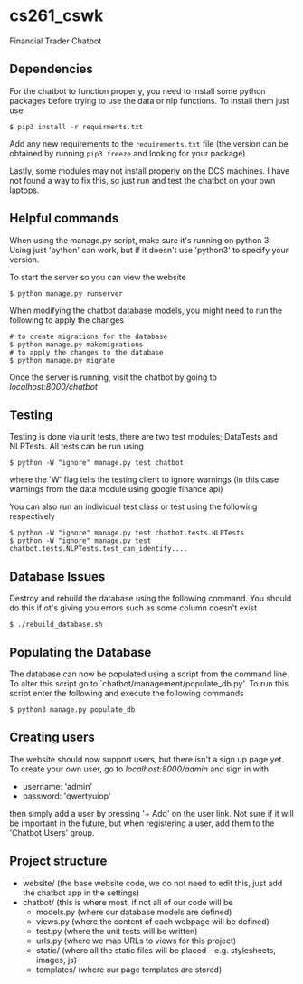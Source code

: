# cs261_cswk
Financial Trader Chatbot

## Dependencies

For the chatbot to function properly, you need to install some python packages before
trying to use the data or nlp functions. To install them just use
```
$ pip3 install -r requirments.txt
```
Add any new requirements to the `requirements.txt` file (the version can be obtained by
running `pip3 freeze` and looking for your package)

Lastly, some modules may not install properly on the DCS machines. I have not found
a way to fix this, so just run and test the chatbot on your own laptops.

## Helpful commands

When using the manage.py script, make sure it's running on python 3. Using just 'python'
can work, but if it doesn't use 'python3' to specify your version.

To start the server so you can view the website
```
$ python manage.py runserver 
```

When modifying the chatbot database models, you might need to run the following to apply the changes
```
# to create migrations for the database
$ python manage.py makemigrations
# to apply the changes to the database
$ python manage.py migrate
```

Once the server is running, visit the chatbot by going to _localhost:8000/chatbot_

## Testing
Testing is done via unit tests, there are two test modules; DataTests and NLPTests. All tests can be run using
```
$ python -W "ignore" manage.py test chatbot 
```
where the 'W' flag tells the testing client to ignore warnings (in this case warnings from the data module using google finance api)

You can also run an individual test class or test using the following respectively
```
$ python -W "ignore" manage.py test chatbot.tests.NLPTests
$ python -W "ignore" manage.py test chatbot.tests.NLPTests.test_can_identify....
```

## Database Issues
Destroy and rebuild the database using the following command. You should do this if ot's giving you errors such as some column doesn't exist
```
$ ./rebuild_database.sh
```

## Populating the Database

The database can now be populated using a script from the command line. To alter this script go to `chatbot/management/populate_db.py'. To run this script enter the following and execute
the following commands
```
$ python3 manage.py populate_db
```

## Creating users

The website should now support users, but there isn't a sign up page yet. To create your own user,
go to _localhost:8000/admin_ and sign in with
- username: 'admin'
- password: 'qwertyuiop'

then simply add a user by pressing '+ Add' on the user link. Not sure if it will be important in the future, but when registering a user, add them to the 'Chatbot Users' group.

## Project structure

- website/ (the base website code, we do not need to edit this, just add the chatbot app in the settings)
- chatbot/ (this is where most, if not all of our code will be
   - models.py (where our database models are defined)
   - views.py  (where the content of each webpage will be defined)
   - test.py   (where the unit tests will be written)
   - urls.py   (where we map URLs to views for this project)
   - static/   (where all the static files will be placed - e.g. stylesheets, images, js)
   - templates/ (where our page templates are stored)

